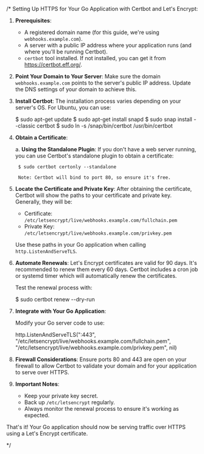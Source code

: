 /*
Setting Up HTTPS for Your Go Application with Certbot and Let's Encrypt:

1. **Prerequisites**:
    - A registered domain name (for this guide, we're using `webhooks.example.com`).
    - A server with a public IP address where your application runs (and where you'll be running Certbot).
    - `certbot` tool installed. If not installed, you can get it from https://certbot.eff.org/.

2. **Point Your Domain to Your Server**:
    Make sure the domain `webhooks.example.com` points to the server's public IP address. Update the DNS settings of your domain to achieve this.

3. **Install Certbot**:
    The installation process varies depending on your server's OS. For Ubuntu, you can use:

    $ sudo apt-get update
    $ sudo apt-get install snapd
    $ sudo snap install --classic certbot
    $ sudo ln -s /snap/bin/certbot /usr/bin/certbot

4. **Obtain a Certificate**:

    a. **Using the Standalone Plugin**:
        If you don't have a web server running, you can use Certbot's standalone plugin to obtain a certificate:

        $ sudo certbot certonly --standalone

        Note: Certbot will bind to port 80, so ensure it's free.

5. **Locate the Certificate and Private Key**:
    After obtaining the certificate, Certbot will show the paths to your certificate and private key. Generally, they will be:

    - Certificate: `/etc/letsencrypt/live/webhooks.example.com/fullchain.pem`
    - Private Key: `/etc/letsencrypt/live/webhooks.example.com/privkey.pem`

    Use these paths in your Go application when calling `http.ListenAndServeTLS`.

6. **Automate Renewals**:
    Let's Encrypt certificates are valid for 90 days. It's recommended to renew them every 60 days. Certbot includes a cron job or systemd timer which will automatically renew the certificates.

    Test the renewal process with:

    $ sudo certbot renew --dry-run

7. **Integrate with Your Go Application**:

    Modify your Go server code to use:

    http.ListenAndServeTLS(":443", "/etc/letsencrypt/live/webhooks.example.com/fullchain.pem", "/etc/letsencrypt/live/webhooks.example.com/privkey.pem", nil)

8. **Firewall Considerations**:
    Ensure ports 80 and 443 are open on your firewall to allow Certbot to validate your domain and for your application to serve over HTTPS.

9. **Important Notes**:
    - Keep your private key secret.
    - Back up `/etc/letsencrypt` regularly.
    - Always monitor the renewal process to ensure it's working as expected.

That's it! Your Go application should now be serving traffic over HTTPS using a Let's Encrypt certificate.

*/
